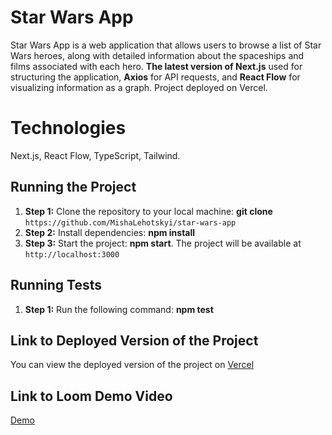 # Star Wars App

Star Wars App is a web application that allows users to browse
a list of Star Wars heroes, along with detailed
information about the spaceships and films associated
with each hero. **The latest version of Next.js** used for structuring the application, **Axios** for
API requests, and **React Flow** for visualizing
information as a graph. Project deployed on Vercel.

# Technologies

Next.js, React Flow, TypeScript, Tailwind.

## Running the Project

1. **Step 1:** Clone the repository to your local machine: **git clone** `https://github.com/MishaLehotskyi/star-wars-app`
2. **Step 2:** Install dependencies: **npm install**
3. **Step 3:** Start the project: **npm start**. The project will be available at `http://localhost:3000`

## Running Tests

1. **Step 1:** Run the following command: **npm test**

## Link to Deployed Version of the Project

You can view the deployed version of the project on [Vercel](https://star-wars-app-by-mykhailo-lehotskyi.vercel.app/)

## Link to Loom Demo Video

[Demo](https://www.loom.com/share/316c8dcd3f4347c19b5deb5ba8fcd104?sid=6e345b5f-1d21-47cc-ad32-506bb6df796a)
